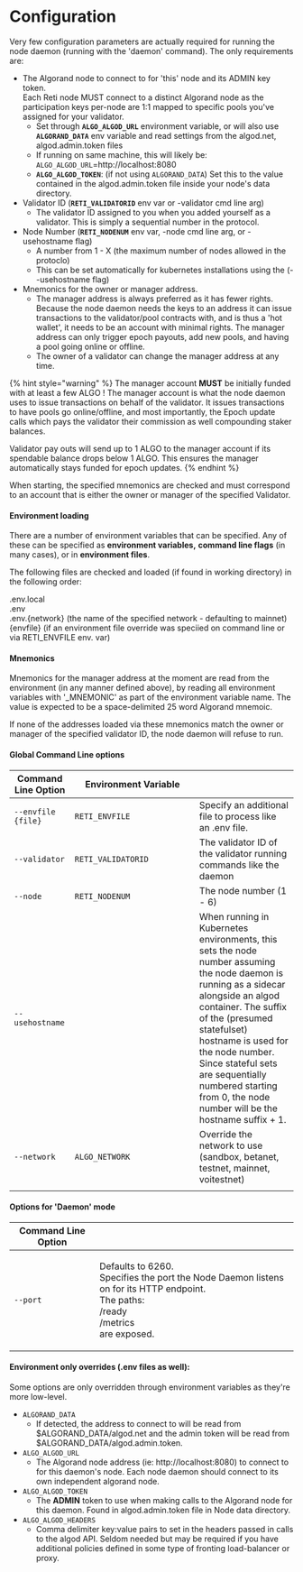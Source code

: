 # Configuration

Very few configuration parameters are actually required for running the node daemon (running with the 'daemon' command). The only requirements are:

* The Algorand node to connect to for 'this' node and its ADMIN key token.\
  Each Reti node MUST connect to a distinct Algorand node as the participation keys per-node are 1:1 mapped to specific pools you've assigned for your validator.
  * Set through **`ALGO_ALGOD_URL`** environment variable, or will also use **`ALGORAND_DATA`** env variable and read settings from the algod.net, algod.admin.token files
  * If running on same machine, this will likely be:\
    `ALGO_ALGOD_URL`=http://localhost:8080
  * **`ALGO_ALGOD_TOKEN`**: (if not using `ALGORAND_DATA`) Set this to the value contained in the algod.admin.token file inside your node's data directory.
* Validator ID (**`RETI_VALIDATORID`** env var or -validator cmd line arg)
  * The validator ID assigned to you when you added yourself as a validator. This is simply a sequential number in the protocol.
* Node Number (**`RETI_NODENUM`** env var, -node cmd line arg, or -usehostname flag)
  * A number from 1 - X (the maximum number of nodes allowed in the protoclo)
  * This can be set automatically for kubernetes installations using the (--usehostname flag)
* Mnemonics for the owner or manager address.
  * The manager address is always preferred as it has fewer rights. Because the node daemon needs the keys to an address it can issue transactions to the validator/pool contracts with, and is thus a 'hot wallet', it needs to be an account with minimal rights. The manager address can only trigger epoch payouts, add new pools, and having a pool going online or offline.
  * The owner of a validator can change the manager address at any time.

{% hint style="warning" %}
The manager account **MUST** be initially funded with at least a few ALGO ! The manager account is what the node daemon uses to issue transactions on behalf of the validator. It issues transactions to have pools go online/offline, and most importantly, the Epoch update calls which pays the validator their commission as well compounding staker balances.

Validator pay outs will send up to 1 ALGO to the manager account if its spendable balance drops below 1 ALGO. This ensures the manager automatically stays funded for epoch updates.
{% endhint %}

When starting, the specified mnemonics are checked and must correspond to an account that is either the owner or manager of the specified Validator.

#### Environment loading

There are a number of environment variables that can be specified. Any of these can be specified as **environment variables,** **command line flags** (in many cases), or in **environment files**.

The following files are checked and loaded (if found in working directory) in the following order:

.env.local\
.env\
.env.{network} (the name of the specified network - defaulting to mainnet)\
{envfile} (if an environment file override was speciied on command line or via RETI\_ENVFILE env. var)

#### Mnemonics

Mnemonics for the manager address at the moment are read from the environment (in any manner defined above), by reading all environment variables with '\_MNEMONIC' as part of the environment variable name. The value is expected to be a space-delimited 25 word Algorand mnemoic.

If none of the addresses loaded via these mnemonics match the owner or manager of the specified validator ID, the node daemon will refuse to run.

#### Global Command Line options

<table><thead><tr><th>Command Line Option</th><th width="205">Environment Variable</th><th></th></tr></thead><tbody><tr><td><code>--envfile {file}</code></td><td><code>RETI_ENVFILE</code></td><td>Specify an additional file to process like an .env file.</td></tr><tr><td><code>--validator</code></td><td><code>RETI_VALIDATORID</code></td><td>The validator ID of the validator running commands like the daemon</td></tr><tr><td><code>--node</code></td><td><code>RETI_NODENUM</code></td><td>The node number (1 - 6)</td></tr><tr><td><code>--usehostname</code></td><td></td><td>When running in Kubernetes environments, this sets the node number assuming the node daemon is running as a sidecar alongside an algod container. The suffix of the (presumed statefulset) hostname is used for the node number. Since stateful sets are sequentially numbered starting from 0, the node number will be the hostname suffix + 1.</td></tr><tr><td><code>--network</code></td><td><code>ALGO_NETWORK</code></td><td>Override the network to use (sandbox, betanet, testnet, mainnet, voitestnet)</td></tr><tr><td></td><td></td><td></td></tr></tbody></table>

#### Options for 'Daemon' mode

| Command Line Option |                                                                                                                                                      |
| ------------------- | ---------------------------------------------------------------------------------------------------------------------------------------------------- |
| `--port`            | <p>Defaults to 6260.<br>Specifies the port the Node Daemon listens on for its HTTP endpoint.<br>The paths:<br>/ready<br>/metrics<br>are exposed.</p> |

#### Environment only overrides (.env files as well):

Some options are only overridden through environment variables as they're more low-level.

* `ALGORAND_DATA`
  * If detected, the address to connect to will be read from $ALGORAND\_DATA/algod.net and the admin token will be read from $ALGORAND\_DATA/algod.admin.token.
* `ALGO_ALGOD_URL`
  * The Algorand node address (ie: http://localhost:8080) to connect to for this daemon's node. Each node daemon should connect to its own independent algorand node.
* `ALGO_ALGOD_TOKEN`
  * The **ADMIN** token to use when making calls to the Algorand node for this daemon.  Found in algod.admin.token file in Node data directory.
* `ALGO_ALGOD_HEADERS`
  * Comma delimiter key:value pairs to set in the headers passed in calls to the algod API. Seldom needed but may be required if you have additional policies defined in some type of fronting load-balancer or proxy.

